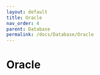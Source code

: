 ```yaml
---
layout: default
title: Oracle
nav_order: 4
parent: Database
permalink: /docs/Database/Oracle
---
```


# Oracle